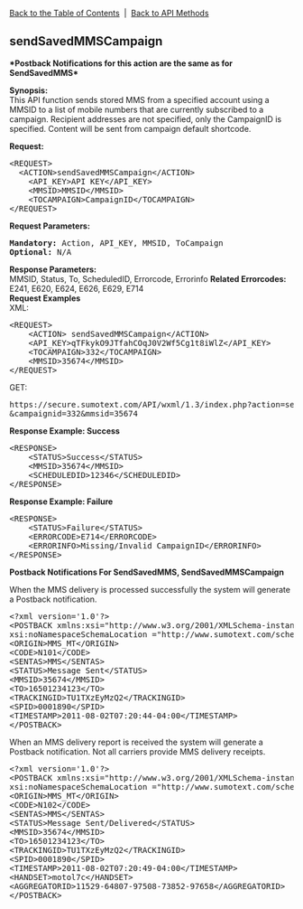 <a href="/1.3/README.md">Back to the Table of Contents</a>&nbsp;&nbsp;|&nbsp;&nbsp;<a href="API_METHODS.md">Back to API Methods</a>
<h2>sendSavedMMSCampaign</h2>
<div><strong>*Postback Notifications for this action are the same as for SendSavedMMS*</strong></div>
<p><strong>Synopsis:</strong><br />
This API function sends stored MMS from a specified account using a MMSID to a list of mobile numbers that are currently subscribed to a campaign. Recipient addresses are not specified, only the CampaignID is specified. Content will be sent from campaign default shortcode.
<div><strong>Request:</strong></div>
<pre>&lt;REQUEST&gt;
  &lt;ACTION&gt;sendSavedMMSCampaign&lt;/ACTION&gt;
	&lt;API_KEY&gt;API KEY&lt;/API_KEY&gt;
	&lt;MMSID&gt;MMSID&lt;/MMSID&gt;
	&lt;TOCAMPAIGN&gt;CampaignID&lt;/TOCAMPAIGN&gt;
&lt;/REQUEST&gt;</pre>
<div><strong>Request Parameters:</strong></div>
<pre><strong>Mandatory:</strong> Action, API_KEY, MMSID, ToCampaign
<strong>Optional:</strong> N/A</pre>
<strong>Response Parameters:</strong><br />
MMSID, Status, To, ScheduledID, Errorcode, Errorinfo
<strong>Related Errorcodes: </strong><br />
E241, E620, E624, E626, E629, E714

<div><strong>Request Examples</strong></div>
XML:
<pre>&lt;REQUEST&gt;
    &lt;ACTION&gt; sendSavedMMSCampaign&lt;/ACTION&gt;
    &lt;API_KEY&gt;qTFkykO9JTfahCOqJ0V2Wf5Cg1t8iWlZ&lt;/API_KEY&gt;
    &lt;TOCAMPAIGN&gt;332&lt;/TOCAMPAIGN&gt;
    &lt;MMSID&gt;35674&lt;/MMSID&gt;
&lt;/REQUEST&gt;</pre>
GET:
<pre>https://secure.sumotext.com/API/wxml/1.3/index.php?action=sendsavedmmscampaign&api_key=qTFkykO9JTfahCOqJ0V2Wf5Cg1t8iWlZ
&campaignid=332&mmsid=35674</pre>
<div><strong>Response Example: Success</strong></div>
<pre>&lt;RESPONSE&gt;
    &lt;STATUS&gt;Success&lt;/STATUS&gt;
    &lt;MMSID&gt;35674&lt;/MMSID&gt;
    &lt;SCHEDULEDID&gt;12346&lt;/SCHEDULEDID&gt;
&lt;/RESPONSE&gt;</pre>
<div><strong>Response Example: Failure</strong></div>
<pre>&lt;RESPONSE&gt;
    &lt;STATUS&gt;Failure&lt;/STATUS&gt;
    &lt;ERRORCODE&gt;E714&lt;/ERRORCODE&gt;
    &lt;ERRORINFO&gt;Missing/Invalid CampaignID&lt;/ERRORINFO&gt;
&lt;/RESPONSE&gt;</pre>
<div><strong>Postback Notifications For SendSavedMMS, SendSavedMMSCampaign</strong></div>
<p>When the MMS delivery is processed successfully the system will generate a Postback notification.
</p>
<pre>&lt;?xml version='1.0'?&gt;
&lt;POSTBACK xmlns:xsi="http://www.w3.org/2001/XMLSchema-instance"
xsi:noNamespaceSchemaLocation ="http://www.sumotext.com/schema/postback.xsd"&gt;
&lt;ORIGIN&gt;MMS_MT&lt;/ORIGIN&gt;
&lt;CODE&gt;N101&lt;/CODE&gt;
&lt;SENTAS&gt;MMS&lt;/SENTAS&gt;
&lt;STATUS&gt;Message Sent&lt;/STATUS&gt;
&lt;MMSID&gt;35674&lt;/MMSID&gt;
&lt;TO&gt;16501234123&lt;/TO&gt;
&lt;TRACKINGID&gt;TU1TXzEyMzQ2&lt;/TRACKINGID&gt;
&lt;SPID&gt;0001890&lt;/SPID&gt;
&lt;TIMESTAMP&gt;2011-08-02T07:20:44-04:00&lt;/TIMESTAMP&gt;
&lt;/POSTBACK&gt;</pre>
<p>When an MMS delivery report is received the system will generate a Postback notification. Not all carriers provide MMS delivery receipts.</p>
<pre>&lt;?xml version='1.0'?&gt;
&lt;POSTBACK xmlns:xsi="http://www.w3.org/2001/XMLSchema-instance"
xsi:noNamespaceSchemaLocation ="http://www.sumotext.com/schema/postback.xsd"&gt;
&lt;ORIGIN&gt;MMS_MT&lt;/ORIGIN&gt;
&lt;CODE&gt;N102&lt;/CODE&gt;
&lt;SENTAS&gt;MMS&lt;/SENTAS&gt;
&lt;STATUS&gt;Message Sent/Delivered&lt;/STATUS&gt;
&lt;MMSID&gt;35674&lt;/MMSID&gt;
&lt;TO&gt;16501234123&lt;/TO&gt;
&lt;TRACKINGID&gt;TU1TXzEyMzQ2&lt;/TRACKINGID&gt;
&lt;SPID&gt;0001890&lt;/SPID&gt;
&lt;TIMESTAMP&gt;2011-08-02T07:20:49-04:00&lt;/TIMESTAMP&gt;
&lt;HANDSET&gt;motol7c&lt;/HANDSET&gt;
&lt;AGGREGATORID&gt;11529-64807-97508-73852-97658&lt;/AGGREGATORID&gt;
&lt;/POSTBACK&gt;</pre>
